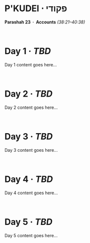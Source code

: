 # P'KUDEI &sdot; פקודי
**Parashah 23 &nbsp;&middot;&nbsp; Accounts** *(38:21–40:38)*

&nbsp;
# Day 1 &middot; _TBD_

Day 1 content goes here...

&nbsp;
# Day 2 &middot; _TBD_

Day 2 content goes here...

&nbsp;
# Day 3 &middot; _TBD_

Day 3 content goes here...

&nbsp;
# Day 4 &middot; _TBD_

Day 4 content goes here...

&nbsp;
# Day 5 &middot; _TBD_

Day 5 content goes here...